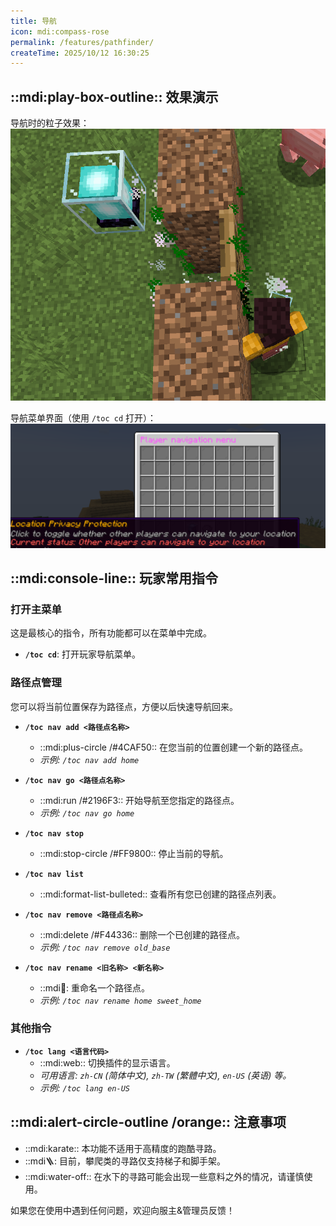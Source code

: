 ```yaml
---
title: 导航
icon: mdi:compass-rose
permalink: /features/pathfinder/
createTime: 2025/10/12 16:30:25
---
```


## ::mdi:play-box-outline:: 效果演示

导航时的粒子效果：
![导航粒子](/pathfinder_eg.png)

导航菜单界面（使用 `/toc cd` 打开）：
![导航菜单](/pathfinder_menu.png)

## ::mdi:console-line:: 玩家常用指令

### 打开主菜单

这是最核心的指令，所有功能都可以在菜单中完成。

- **`/toc cd`**: 打开玩家导航菜单。

### 路径点管理

您可以将当前位置保存为路径点，方便以后快速导航回来。

- **`/toc nav add <路径点名称>`**
  - ::mdi:plus-circle /#4CAF50:: 在您当前的位置创建一个新的路径点。
  - *示例: `/toc nav add home`*

- **`/toc nav go <路径点名称>`**
  - ::mdi:run /#2196F3:: 开始导航至您指定的路径点。
  - *示例: `/toc nav go home`*

- **`/toc nav stop`**
  - ::mdi:stop-circle /#FF9800:: 停止当前的导航。  

- **`/toc nav list`**
  - ::mdi:format-list-bulleted:: 查看所有您已创建的路径点列表。

- **`/toc nav remove <路径点名称>`**
  - ::mdi:delete /#F44336:: 删除一个已创建的路径点。
  - *示例: `/toc nav remove old_base`*

- **`/toc nav rename <旧名称> <新名称>`**
  - ::mdi:pencil:: 重命名一个路径点。
  - *示例: `/toc nav rename home sweet_home`*

### 其他指令

- **`/toc lang <语言代码>`**
  - ::mdi:web:: 切换插件的显示语言。
  - *可用语言: `zh-CN` (简体中文), `zh-TW` (繁體中文), `en-US` (英语) 等。*
  - *示例: `/toc lang en-US`*

## ::mdi:alert-circle-outline /orange:: 注意事项

- ::mdi:karate:: 本功能不适用于高精度的跑酷寻路。
- ::mdi:ladder:: 目前，攀爬类的寻路仅支持梯子和脚手架。
- ::mdi:water-off:: 在水下的寻路可能会出现一些意料之外的情况，请谨慎使用。

如果您在使用中遇到任何问题，欢迎向服主&管理员反馈！
